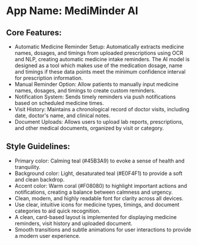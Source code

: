 # **App Name**: MediMinder AI

## Core Features:

- Automatic Medicine Reminder Setup: Automatically extracts medicine names, dosages, and timings from uploaded prescriptions using OCR and NLP, creating automatic medicine intake reminders. The AI model is designed as a tool which makes use of the medication dosage, name and timings if these data points meet the minimum confidence interval for prescription information.
- Manual Reminder Option: Allow patients to manually input medicine names, dosages, and timings to create custom reminders.
- Notification System: Sends timely reminders via push notifications based on scheduled medicine times.
- Visit History: Maintains a chronological record of doctor visits, including date, doctor's name, and clinical notes.
- Document Uploads: Allows users to upload lab reports, prescriptions, and other medical documents, organized by visit or category.

## Style Guidelines:

- Primary color: Calming teal (#45B3A9) to evoke a sense of health and tranquility.
- Background color: Light, desaturated teal (#E0F4F1) to provide a soft and clean backdrop.
- Accent color: Warm coral (#F08080) to highlight important actions and notifications, creating a balance between calmness and urgency. 
- Clean, modern, and highly readable font for clarity across all devices.
- Use clear, intuitive icons for medicine types, timings, and document categories to aid quick recognition.
- A clean, card-based layout is implemented for displaying medicine reminders, visit history and uploaded document.
- Smooth transitions and subtle animations for user interactions to provide a modern user experience.